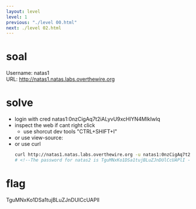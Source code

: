```yaml
---
layout: level
level: 1
previous: "./level 00.html"
next: ./level 02.html
---
```


# soal
Username: natas1 \
URL:      http://natas1.natas.labs.overthewire.org

# solve
- login with cred natas1:0nzCigAq7t2iALyvU9xcHlYN4MlkIwlq
- inspect the web if cant right click
  - use shorcut dev tools "CTRL+SHIFT+I"
- or use view-source:<url>
- or use curl
  ```bash
  curl http://natas1.natas.labs.overthewire.org -u natas1:0nzCigAq7t2iALyvU9xcHlYN4MlkIwlq
  # <!--The password for natas2 is TguMNxKo1DSa1tujBLuZJnDUlCcUAPlI -->
  ```

# flag
TguMNxKo1DSa1tujBLuZJnDUlCcUAPlI